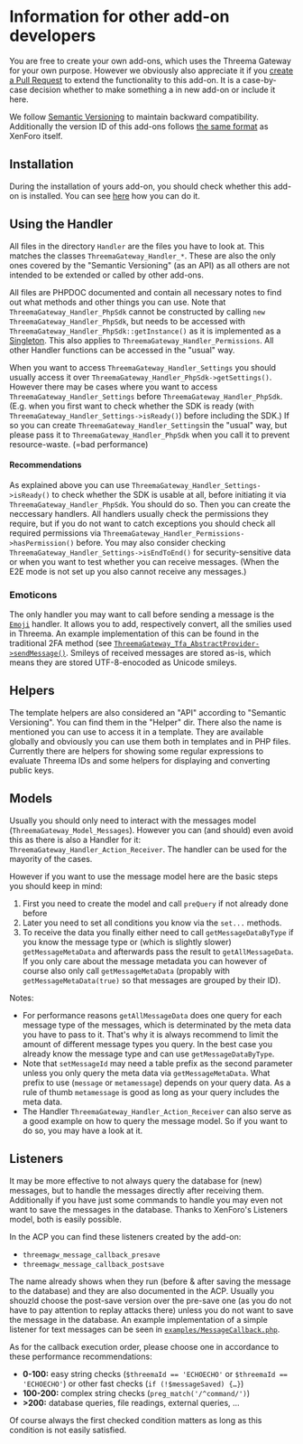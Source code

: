 # Information for other add-on developers

You are free to create your own add-ons, which uses the Threema Gateway for your own purpose. However we obviously also appreciate it if you [create a Pull Request](../CONTRIBUTING.md) to extend the functionality to this add-on. It is a case-by-case decision whether to make something a in new add-on or include it here.

We follow [Semantic Versioning](http://semver.org/) to maintain backward compatibility. Additionally the version ID of this add-ons follows [the same format](https://xenforo.com/community/threads/development-best-practices.64996/#post-794344) as XenForo itself.

## Installation

During the installation of yours add-on, you should check whether this add-on is installed. You can see [here](https://xenforo.com/community/threads/checking-for-the-existance-of-other-add-ons-while-installing.113610/#post-1047354) how you can do it.

## Using the Handler

All files in the directory `Handler` are the files you have to look at. This matches the classes `ThreemaGateway_Handler_*`. These are also the only ones covered by the "Semantic Versioning" (as an API) as all others are not intended to be extended or called by other add-ons.

All files are PHPDOC documented and contain all necessary notes to find out what methods and other things you can use.
Note that `ThreemaGateway_Handler_PhpSdk` cannot be constructed by calling `new ThreemaGateway_Handler_PhpSdk`, but needs to be accessed with `ThreemaGateway_Handler_PhpSdk::getInstance()` as it is implemented as a [Singleton](https://en.wikipedia.org/wiki/Singleton_pattern). This also applies to `ThreemaGateway_Handler_Permissions`.
All other Handler functions can be accessed in the "usual" way.

When you want to access `ThreemaGateway_Handler_Settings` you should usually access it over `ThreemaGateway_Handler_PhpSdk->getSettings()`. However there may be cases where you want to access `ThreemaGateway_Handler_Settings` before `ThreemaGateway_Handler_PhpSdk`. (E.g. when you first want to check whether the SDK is ready (with `ThreemaGateway_Handler_Settings->isReady()`) before including the SDK.) If so you can create `ThreemaGateway_Handler_Settings`in the "usual" way, but please pass it to `ThreemaGateway_Handler_PhpSdk` when you call it to prevent resource-waste. (=bad performance)

#### Recommendations

As explained above you can use `ThreemaGateway_Handler_Settings->isReady()` to check whether the SDK is usable at all, before initiating it via `ThreemaGateway_Handler_PhpSdk`. You should do so.
Then you can create the neccessary handlers. All handlers usually check the permissions they require, but if you do not want to catch exceptions you should check all required permissions via `ThreemaGateway_Handler_Permissions->hasPermission()` before.
You may also consider checking `ThreemaGateway_Handler_Settings->isEndToEnd()` for security-sensitive data or when you want to test whether you can receive messages. (When the E2E mode is not set up you also cannot receive any messages.)

### Emoticons

The only handler you may want to call before sending a message is the [`Emoji`](../Handler/Emoji.php) handler. It allows you to add, respectively convert, all the smilies used in Threema. An example implementation of this can be found in the traditional 2FA method (see [`ThreemaGateway_Tfa_AbstractProvider->sendMessage()`](../Tfa/AbstractProvider.php).
Smileys of received messages are stored as-is, which means they are stored UTF-8-enocoded as Unicode smileys.

## Helpers

The template helpers are also considered an "API" according to "Semantic Versioning". You can find them in the "Helper" dir. There also the name is mentioned you can use to access it in a template. They are available globally and obviously you can use them both in templates and in PHP files.  
Currently there are helpers for showing some regular expressions to evaluate Threema IDs and some helpers for displaying and converting public keys.

## Models

Usually you should only need to interact with the messages model (`ThreemaGateway_Model_Messages`). However you can (and should) even avoid this as there is also a Handler for it: `ThreemaGateway_Handler_Action_Receiver`. The handler can be used for the mayority of the cases.

However if you want to use the message model here are the basic steps you should keep in mind:
1. First you need to create the model and call `preQuery` if not already done before
2. Later you need to set all conditions you know via the `set...` methods.  
3. To receive the data you finally either need to call `getMessageDataByType` if you know the message type or (which is slightly slower) `getMessageMetaData` and afterwards pass the result to `getAllMessageData`.  
   If you only care about the message metadata you can however of course also only call `getMessageMetaData` (propably with `getMessageMetaData(true)` so that messages are grouped by their ID).

Notes:
*   For performance reasons `getAllMessageData` does one query for each message type of the messages, which is determinated by the meta data you have to pass to it. That's why it is always recommend to limit the amount of different message types you query. In the best case you already know the message type and can use `getMessageDataByType`.
*   Note that `setMessageId` may need a table prefix as the second parameter unless you only query the meta data via `getMessageMetaData`. What prefix to use (`message` or `metamessage`) depends on your query data. As a rule of thumb `metamessage` is good as long as your query includes the meta data.
*   The Handler `ThreemaGateway_Handler_Action_Receiver` can also serve as a good example  on how to query the message model. So if you want to do so, you may have a look at it.

## Listeners
It may be more effective to not always query the database for (new) messages, but to handle the messages directly after receiving them. Additionally if you have just some commands to handle you may even not want to save the messages in the database. Thanks to XenForo's Listeners model, both is easily possible.

In the ACP you can find these listeners created by the add-on:
*   `threemagw_message_callback_presave`
*   `threemagw_message_callback_postsave`

The name already shows when they run (before & after saving the message to the database) and they are also documented in the ACP. Usually you shouzld choose the post-save version over the pre-save one (as you do not have to pay attention to replay attacks there) unless you do not want to save the message in the database.
An example implementation of a simple listener for text messages can be seen in [`examples/MessageCallback.php`](examples/MessageCallback.php). 

As for the callback execution order, please choose one in accordance to these performance recommendations:
*   **0-100:** easy string checks (`$threemaId == 'ECHOECHO'` or `$threemaId == 'ECHOECHO'`) or other fast checks (`if (!$messageSaved) {…}`)
*   **100-200:** complex string checks (`preg_match('/^command/')`)
*   **>200:** database queries, file readings, external queries, …

Of course always the first checked condition matters as long as this condition is not easily satisfied.
